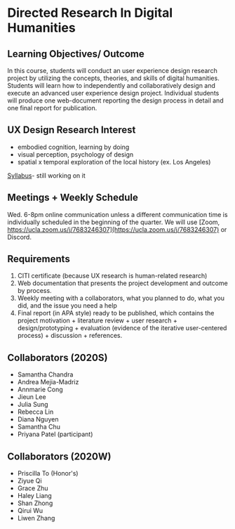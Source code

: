 # Directed Research In Digital Humanities

## Learning Objectives/ Outcome
In this course, students will conduct an user experience design research project by utilizing the concepts, theories, and skills of digital humanities. Students will learn how to independently and collaboratively design and execute an advanced user experience design project. Individual students will produce one web-document reporting the design process in detail and one final report for publication. 



## UX Design Research Interest
* embodied cognition, learning by doing
* visual perception, psychology of design
* spatial x temporal exploration of the local history (ex. Los Angeles)

[Syllabus](#)- still working on it

## Meetings + Weekly Schedule
Wed. 6-8pm online communication unless a different communication time is individually scheduled in the beginning of the quarter. We will use [Zoom, https://ucla.zoom.us/j/7683246307](https://ucla.zoom.us/j/7683246307) or Discord. 



## Requirements
1. CITI certificate (because UX research is human-related research)
2. Web documentation that presents the project development and outcome by process. 
3. Weekly meeting with a collaborators, what you planned to do, what you did, and the issue you need a help
4. Final report (in APA style) ready to be published, which contains the project motivation + literature review + user research + design/prototyping + evaluation (evidence of the iterative user-centered process) + discussion + references.


## Collaborators (2020S)
- Samantha Chandra
- Andrea Mejia-Madriz
- Annmarie Cong
- Jieun Lee
- Julia Sung
- Rebecca Lin
- Diana Nguyen
- Samantha Chu
- Priyana Patel (participant)

## Collaborators (2020W)
- Priscilla To (Honor's)
- Ziyue Qi
- Grace Zhu
- Haley Liang
- Shan Zhong
- Qirui Wu
- Liwen Zhang

